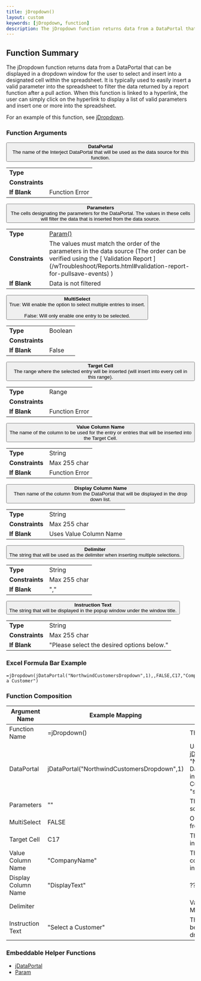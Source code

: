 ```yaml
---
title: jDropdown()
layout: custom
keywords: [jDropdown, function]
description: The jDropdown function returns data from a DataPortal that can be displayed in a dropdown window for the user to select and insert into a designated cell within the spreadsheet.
---
```


##  Function Summary
The jDropdown function returns data from a DataPortal that can be displayed in a dropdown window for the user to select and insert into a designated cell within the spreadsheet. It is typically used to easily insert a valid parameter into the spreadsheet to filter the data returned by a report function after a pull action. When this function is linked to a hyperlink, the user can simply click on the hyperlink to display a list of valid parameters and insert one or more into the spreadsheet.

For an example of this function, see [jDropdown](/wGetStarted/L-Create-Dropdowns.html).

###  Function Arguments

<button class="collapsible-parameter">**DataPortal**<br>The name of the Interject DataPortal that will be used as the data source for this function.</button>
<div markdown="1" class="panel-parameter">
<table>
  <tbody>
    <tr>
		<td class="pph"><b>Type</b></td>
		<td></td>
    </tr>
    <tr>
		<td class="pph"><b>Constraints</b></td>
		<td></td>
    </tr>
    <tr>
		<td class="pph"><b>If Blank</b></td>
		<td>Function Error</td>
    </tr>
  </tbody>
</table>
</div>

<button class="collapsible-parameter">**Parameters**<br>The cells designating the parameters for the DataPortal. The values in these cells will filter the data that is inserted from the data source.</button>
<div markdown="1" class="panel-parameter">
<table>
  <tbody>
    <tr>
		<td class="pph"><b>Type</b></td>
		<td><a href="https://docs.gointerject.com/wIndex/Param.html">Param()</a></td>
    </tr>
    <tr>
		<td class="pph"><b>Constraints</b></td>
		<td>The values must match the order of the parameters in the data source (The order can be verified using the [ Validation Report ](/wTroubleshoot/Reports.html#validation-report-for-pullsave-events) )</td>
    </tr>
    <tr>
		<td class="pph"><b>If Blank</b></td>
		<td>Data is not filtered</td>
    </tr>
  </tbody>
</table>
</div>

<button class="collapsible-parameter">**MultiSelect**<br>True: Will enable the option to select multiple entries to insert.<br><br>False: Will only enable one entry to be selected.</button>
<div markdown="1" class="panel-parameter">
<table>
  <tbody>
    <tr>
		<td class="pph"><b>Type</b></td>
		<td>Boolean</td>
    </tr>
    <tr>
		<td class="pph"><b>Constraints</b></td>
		<td></td>
    </tr>
    <tr>
		<td class="pph"><b>If Blank</b></td>
		<td>False</td>
    </tr>
  </tbody>
</table>
</div>

<button class="collapsible-parameter">**Target Cell**<br>The range where the selected entry will be inserted (will insert into every cell in this range).</button>
<div markdown="1" class="panel-parameter">
<table>
  <tbody>
    <tr>
		<td class="pph"><b>Type</b></td>
		<td>Range</td>
    </tr>
    <tr>
		<td class="pph"><b>Constraints</b></td>
		<td></td>
    </tr>
    <tr>
		<td class="pph"><b>If Blank</b></td>
		<td>Function Error</td>
    </tr>
  </tbody>
</table>
</div>

<button class="collapsible-parameter">**Value Column Name**<br>The name of the column to be used for the entry or entries that will be inserted into the Target Cell.</button>
<div markdown="1" class="panel-parameter">
<table>
  <tbody>
    <tr>
		<td class="pph"><b>Type</b></td>
		<td>String</td>
    </tr>
    <tr>
		<td class="pph"><b>Constraints</b></td>
		<td>Max 255 char</td>
    </tr>
    <tr>
		<td class="pph"><b>If Blank</b></td>
		<td>Function Error</td>
    </tr>
  </tbody>
</table>
</div>

<button class="collapsible-parameter">**Display Column Name**<br>Then name of the column from the DataPortal that will be displayed in the drop down list.</button>
<div markdown="1" class="panel-parameter">
<table>
  <tbody>
    <tr>
		<td class="pph"><b>Type</b></td>
		<td>String</td>
    </tr>
    <tr>
		<td class="pph"><b>Constraints</b></td>
		<td>Max 255 char</td>
    </tr>
    <tr>
		<td class="pph"><b>If Blank</b></td>
		<td>Uses Value Column Name</td>
    </tr>
  </tbody>
</table>
</div>

<button class="collapsible-parameter">**Delimiter**<br>The string that will be used as the delimiter when inserting multiple selections.</button>
<div markdown="1" class="panel-parameter">
<table>
  <tbody>
    <tr>
		<td class="pph"><b>Type</b></td>
		<td>String</td>
    </tr>
    <tr>
		<td class="pph"><b>Constraints</b></td>
		<td>Max 255 char</td>
    </tr>
    <tr>
		<td class="pph"><b>If Blank</b></td>
		<td>","</td>
    </tr>
  </tbody>
</table>
</div>

<button class="collapsible-parameter">**Instruction Text**<br>The string that will be displayed in the popup window under the window title.</button>
<div markdown="1" class="panel-parameter">
<table>
  <tbody>
    <tr>
		<td class="pph"><b>Type</b></td>
		<td>String</td>
    </tr>
    <tr>
		<td class="pph"><b>Constraints</b></td>
		<td>Max 255 char</td>
    </tr>
    <tr>
		<td class="pph"><b>If Blank</b></td>
		<td>"Please select the desired options below."</td>
    </tr>
  </tbody>
</table>
</div>


###  Excel Formula Bar Example

```Excel
=jDropdown(jDataPortal("NorthwindCustomersDropdown",1),,FALSE,C17,"CompanyName","DisplayText",,"Select a Customer")
```



###  Function Composition

| Argument Name  |  Example Mapping  |  Explanation   |  
|------|------|------|
|  Function Name  |  =jDropdown()  |  The name of this function.  |  
|  DataPortal  |  jDataPortal("NorthwindCustomersDropdown",1)  |  Uses the helper function [jDataPortal()](/wIndex/jDataPortal.html) designating the "NorthwindCustomersDropdown" DataPortal. Filters the records to include only those whose CustomerID contains the string "save".  |  
|  Parameters  |  ""  |  The data returned from the data source will not be filtered.  |  
|  MultiSelect  |  FALSE  |  Only one entry can be selected from the dropdown window.  |  
|  Target Cell  |  C17  |  The entry selected will be inserted into cell C17.  |  
|  Value Column Name  |  "CompanyName"  |  The selected value for the column "CompanyName" will be inserted.  |  
|  Display Column Name  |  "DisplayText"  |  ???  |  
|  Delimiter  |    |  Value ignored because MultiSelect is false.  |  
|  Instruction Text  |  "Select a Customer"  |  The text "Select a Customer" will be displayed under the title in the dropdown window.  |  

###  Embeddable Helper Functions

* [jDataPortal](/wIndex/jDataPortal.html)
* [ Param ](Param.html)

